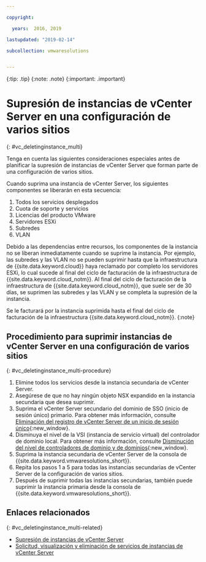 ```yaml
---

copyright:

  years:  2016, 2019

lastupdated: "2019-02-14"

subcollection: vmwaresolutions


---
```


{:tip: .tip}
{:note: .note}
{:important: .important}

# Supresión de instancias de vCenter Server en una configuración de varios sitios
{: #vc_deletinginstance_multi}

Tenga en cuenta las siguientes consideraciones especiales antes de planificar la supresión de instancias de vCenter Server que forman parte de una configuración de varios sitios.

Cuando suprima una instancia de vCenter Server, los siguientes componentes se liberarán en esta secuencia:
1. Todos los servicios desplegados
2. Cuota de soporte y servicios
3. Licencias del producto VMware
4. Servidores ESXi
5. Subredes
6. VLAN

Debido a las dependencias entre recursos, los componentes de la instancia no se liberan inmediatamente cuando se suprime la instancia. Por ejemplo, las subredes y las VLAN no se pueden suprimir hasta que la infraestructura de {{site.data.keyword.cloud}} haya reclamado por completo los servidores ESXi, lo cual sucede al final del ciclo de facturación de la infraestructura de {{site.data.keyword.cloud_notm}}. Al final del ciclo de facturación de la infraestructura de {{site.data.keyword.cloud_notm}}, que suele ser de 30 días, se suprimen las subredes y las VLAN y se completa la supresión de la instancia.

Se le facturará por la instancia suprimida hasta el final del ciclo de facturación de la infraestructura {{site.data.keyword.cloud_notm}}.
{:note}

## Procedimiento para suprimir instancias de vCenter Server en una configuración de varios sitios
{: #vc_deletinginstance_multi-procedure}

1. Elimine todos los servicios desde la instancia secundaria de vCenter Server.
2. Asegúrese de que no hay ningún objeto NSX expandido en la instancia secundaria que desea suprimir.
3. Suprima el vCenter Server secundario del dominio de SSO (inicio de sesión único) primario. Para obtener más información, consulte [Eliminación del registro de vCenter Server de un inicio de sesión único](https://kb.vmware.com/selfservice/microsites/search.do?language=en_US&cmd=displayKC&externalId=2106736){:new_window}.
4. Disminuya el nivel de la VSI (instancia de servicio virtual) del controlador de dominio local. Para obtener más información, consulte [Disminución del nivel de controladores de dominio y de dominios](https://technet.microsoft.com/en-us/windows-server-docs/identity/ad-ds/deploy/demoting-domain-controllers-and-domains--level-200-){:new_window}.
5. Suprima la instancia secundaria de vCenter Server de la consola de {{site.data.keyword.vmwaresolutions_short}}.
6. Repita los pasos 1 a 5 para todas las instancias secundarias de vCenter Server de la configuración de varios sitios.
7. Después de suprimir todas las instancias secundarias, también puede suprimir la instancia primaria desde la consola de {{site.data.keyword.vmwaresolutions_short}}.

## Enlaces relacionados
{: #vc_deletinginstance_multi-related}

* [Supresión de instancias de vCenter Server](/docs/services/vmwaresolutions/vcenter?topic=vmware-solutions-vc_deletinginstance)
* [Solicitud, visualización y eliminación de servicios de instancias de vCenter Server](/docs/services/vmwaresolutions/vcenter?topic=vmware-solutions-vc_addingremovingservices)
